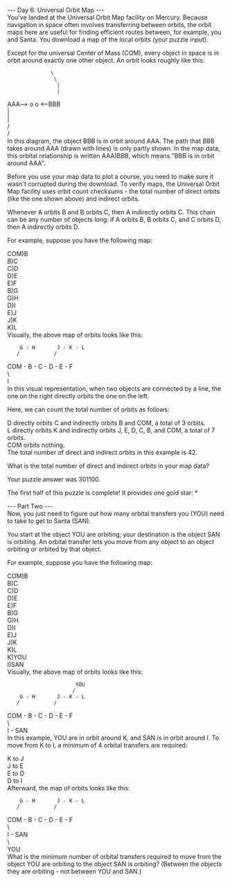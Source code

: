 --- Day 6: Universal Orbit Map ---  
You've landed at the Universal Orbit Map facility on Mercury. Because navigation in space often involves transferring between orbits, the orbit maps here are useful for finding efficient routes between, for example, you and Santa. You download a map of the local orbits (your puzzle input).  
  
Except for the universal Center of Mass (COM), every object in space is in orbit around exactly one other object. An orbit looks roughly like this:  
  
                  \  
                   \  
                    |  
                    |  
AAA--> o            o <--BBB  
                    |  
                    |  
                   /  
                  /  
In this diagram, the object BBB is in orbit around AAA. The path that BBB takes around AAA (drawn with lines) is only partly shown. In the map data, this orbital relationship is written AAA)BBB, which means "BBB is in orbit around AAA".  
  
Before you use your map data to plot a course, you need to make sure it wasn't corrupted during the download. To verify maps, the Universal Orbit Map facility uses orbit count checksums - the total number of direct orbits (like the one shown above) and indirect orbits.  
  
Whenever A orbits B and B orbits C, then A indirectly orbits C. This chain can be any number of objects long: if A orbits B, B orbits C, and C orbits D, then A indirectly orbits D.  
  
For example, suppose you have the following map:  
  
COM)B  
B)C  
C)D  
D)E  
E)F  
B)G  
G)H  
D)I  
E)J  
J)K  
K)L  
Visually, the above map of orbits looks like this:  
  
        G - H       J - K - L  
       /           /  
COM - B - C - D - E - F  
               \  
                I  
In this visual representation, when two objects are connected by a line, the one on the right directly orbits the one on the left.  
  
Here, we can count the total number of orbits as follows:  
  
D directly orbits C and indirectly orbits B and COM, a total of 3 orbits.  
L directly orbits K and indirectly orbits J, E, D, C, B, and COM, a total of 7 orbits.  
COM orbits nothing.  
The total number of direct and indirect orbits in this example is 42.  
  
What is the total number of direct and indirect orbits in your map data?  
  
Your puzzle answer was 301100.  
  
The first half of this puzzle is complete! It provides one gold star: *  
  
--- Part Two ---  
Now, you just need to figure out how many orbital transfers you (YOU) need to take to get to Santa (SAN).  
  
You start at the object YOU are orbiting; your destination is the object SAN is orbiting. An orbital transfer lets you move from any object to an object orbiting or orbited by that object.  
  
For example, suppose you have the following map:  
  
COM)B  
B)C  
C)D  
D)E  
E)F  
B)G  
G)H  
D)I  
E)J  
J)K  
K)L  
K)YOU  
I)SAN  
Visually, the above map of orbits looks like this:  
  
                          YOU  
                         /  
        G - H       J - K - L  
       /           /  
COM - B - C - D - E - F  
               \  
                I - SAN  
In this example, YOU are in orbit around K, and SAN is in orbit around I. To move from K to I, a minimum of 4 orbital transfers are required:  
  
K to J  
J to E  
E to D  
D to I  
Afterward, the map of orbits looks like this:  
  
        G - H       J - K - L  
       /           /  
COM - B - C - D - E - F  
               \  
                I - SAN  
                 \  
                  YOU  
What is the minimum number of orbital transfers required to move from the object YOU are orbiting to the object SAN is orbiting? (Between the objects they are orbiting - not between YOU and SAN.)